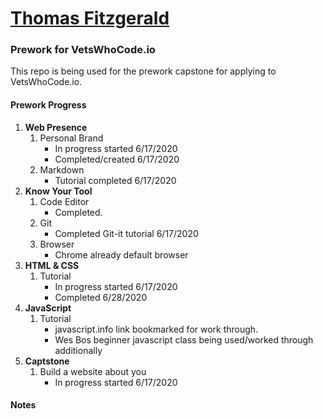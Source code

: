 # [Thomas Fitzgerald](https://fitzwebdev.github.io)

### Prework for VetsWhoCode.io
This repo is being used for the prework capstone for applying to VetsWhoCode.io.
#### Prework Progress
1. **Web Presence**
   1. Personal Brand
      + In progress started 6/17/2020
      + Completed/created 6/17/2020
   2. Markdown
      + Tutorial completed 6/17/2020
2. **Know Your Tool**
   1. Code Editor
      + Completed. 
   2. Git
      + Completed Git-it tutorial 6/17/2020
   3. Browser
      + Chrome already default browser
3. **HTML & CSS**
   1. Tutorial
      + In progress started 6/17/2020
      + Completed 6/28/2020
4. **JavaScript**
   1. Tutorial
      + javascript.info link bookmarked for work through.
      + Wes Bos beginner javascript class being used/worked through additionally
5. **Captstone**
   1. Build a website about you
      + In progress started 6/17/2020
#### Notes
